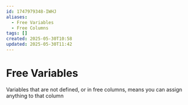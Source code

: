 ```yaml
---
id: 1747979348-IWHJ
aliases:
  - Free Variables
  - Free Columns
tags: []
created: 2025-05-30T10:58
updated: 2025-05-30T11:42
---
```


# Free Variables
Variables that are not defined, or in free columns, means you can assign anything to that column
